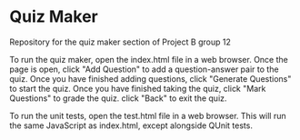 # Quiz Maker
Repository for the quiz maker section of Project B group 12

To run the quiz maker, open the index.html file in a web browser. Once the page is open, click "Add Question" to add a
question-answer pair to the quiz. Once you have finished adding questions, click "Generate Questions" to start the quiz. 
Once you have finished taking the quiz, click "Mark Questions" to grade the quiz. click "Back" to exit the quiz. 

To run the unit tests, open the test.html file in a web browser. This will run the same JavaScript as index.html, except alongside QUnit tests. 

